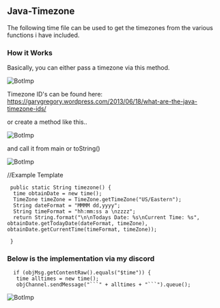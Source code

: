 ## Java-Timezone

The following time file can be used to get the timezones from the various functions i have included. 
### How it Works

Basically, you can either pass a timezone via this method.

![BotImp](https://i.imgur.com/cNZbBHd.png)

Timezone ID's can be found here: https://garygregory.wordpress.com/2013/06/18/what-are-the-java-timezone-ids/

or create a method like this..

![BotImp](https://i.imgur.com/EAdnNzH.png)

and call it from main or toString()

![BotImp](https://i.imgur.com/YTRs7S1.png)

//Example Template
```
 public static String timezone() {
  time obtainDate = new time();
  TimeZone timeZone = TimeZone.getTimeZone("US/Eastern");
  String dateFormat = "MMMM dd,yyyy";
  String timeFormat = "hh:mm:ss a \nzzzz";
  return String.format("\n\nTodays Date: %s\nCurrent Time: %s", obtainDate.getTodayDate(dateFormat, timeZone), obtainDate.getCurrentTime(timeFormat, timeZone));

 }
```


### Below is the implementation via my discord 

```
  if (objMsg.getContentRaw().equals("$time")) {
   time alltimes = new time();
   objChannel.sendMessage("```" + alltimes + "```").queue();
```

![BotImp](https://i.imgur.com/ZOQTiRh.png)
